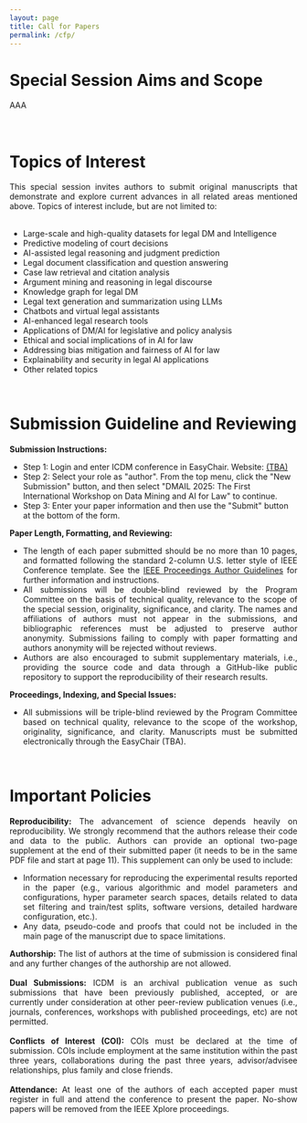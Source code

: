 ```yaml
---
layout: page
title: Call for Papers
permalink: /cfp/
---
```


# **Special Session Aims and Scope**

<div style="text-align: justify"> AAA </div> 

<br/>


<br/>

# **Topics of Interest**

<div style="text-align: justify"> This special session invites authors to submit original manuscripts that demonstrate and explore current advances in all related areas mentioned above. Topics of interest include, but are not limited to: </div>

<br/>

- Large-scale and high-quality datasets for legal DM and Intelligence
- Predictive modeling of court decisions
- AI-assisted legal reasoning and judgment prediction
- Legal document classification and question answering
- Case law retrieval and citation analysis
- Argument mining and reasoning in legal discourse
- Knowledge graph for legal DM
- Legal text generation and summarization using LLMs
- Chatbots and virtual legal assistants
- AI-enhanced legal research tools
- Applications of DM/AI for legislative and policy analysis
- Ethical and social implications of in AI for law
- Addressing bias mitigation and fairness of AI for law
- Explainability and security in legal AI applications
- Other related topics
<br/>

# **Submission Guideline and Reviewing**
**Submission Instructions:** 
- Step 1: Login and enter ICDM conference in EasyChair. Website: [(TBA)](https://easychair.org/conferences/?conf=dsaa2023)
- Step 2: Select your role as "author". From the top menu, click the "New Submission" button, and then select "DMAIL 2025: The First International Workshop on Data Mining and AI for Law" to continue.
- Step 3: Enter your paper information and then use the "Submit" button at the bottom of the form.

**Paper Length, Formatting, and Reviewing:**
- <div style="text-align: justify"> The length of each paper submitted should be no more than 10 pages, and formatted following the standard 2-column U.S. letter style of IEEE Conference template. See the <a href="https://www.ieee.org/conferences/publishing/templates.html">IEEE Proceedings Author Guidelines</a> for further information and instructions.</div>
- <div style="text-align: justify"> All submissions will be double-blind reviewed by the Program Committee on the basis of technical quality, relevance to the scope of the special session, originality, significance, and clarity. The names and affiliations of authors must not appear in the submissions, and bibliographic references must be adjusted to preserve author anonymity. Submissions failing to comply with paper formatting and authors anonymity will be rejected without reviews.</div>
- <div style="text-align: justify"> Authors are also encouraged to submit supplementary materials, i.e., providing the source code and data through a GitHub-like public repository to support the reproducibility of their research results.</div>
<!-- **Submission portal:** [https://cmt3.research.microsoft.com/DSAA2022](https://cmt3.research.microsoft.com/DSAA2022) -->

<!-- <div style="text-align: justify"> Special session papers strictly follow the same specifications, requirements, and policies as the main conference submissions in terms of paper formatting and length and important policies. Reviewing the submissions in each special session is coordinated by the special session organizers and is fully aligned to the main conference evaluation process. See [DSAA203 Important Policies](https://conferences.sigappfr.org/dsaa2023/cfp-for-special-sessions-track/) for more details. In particular: </div>

<br/> -->
**Proceedings, Indexing, and Special Issues:**
- <div style="text-align: justify"> All submissions will be triple-blind reviewed by the Program Committee based on technical quality, relevance to the scope of the workshop, originality, significance, and clarity. Manuscripts must be submitted electronically through the EasyChair (TBA).</div>

<!-- 
- Submissions must be original work and should not be under submission to other venues at the time of review.

- The length of each paper submitted to the special session should be no more than 10 pages, and the papers should be formatted following the standard 2-column U.S. letter style of IEEE Conference template. See the IEEE Proceedings Author Guidelines: [http://www.ieee.org/conferences_events/conferences/publishing/templates.html](http://www.ieee.org/conferences_events/conferences/publishing/templates.html), for further information and instructions.

- Authors are also encouraged to submit supplementary materials, i.e., providing the source code and data through a GitHub-like public repository to support the reproducibility of their research results.
    
- Papers will then be assigned to appropriate PCMs by the Special Session organizers for review.
    
- Special Session organizers will make recommendations of acceptance/rejection for papers in their sessions, which must be validated by General chairs, Research, and Application track chairs.

- To guarantee uniform quality control for all special sessions and to be consistent with the main conference, the final decisions of special session paper acceptance/rejection are made by the DSAA Program Chairs. -->

<br/>

# **Important Policies**

<div style="text-align: justify"> <B>Reproducibility:</B> The advancement of science depends heavily on reproducibility. We strongly recommend that the authors release their code and data to the public. Authors can provide an optional two-page supplement at the end of their submitted paper (it needs to be in the same PDF file and start at page 11). This supplement can only be used to include:</div>

- <div style="text-align: justify"> Information necessary for reproducing the experimental results reported in the paper (e.g., various algorithmic and model parameters and configurations, hyper parameter search spaces, details related to data set filtering and train/test splits, software versions, detailed hardware configuration, etc.).</div>
- <div style="text-align: justify"> Any data, pseudo-code and proofs that could not be included in the main page of the manuscript due to space limitations.</div>

<div style="text-align: justify"> <B>Authorship:</B> The list of authors at the time of submission is considered final and any further changes of the authorship are not allowed.</div>
</br>

<div style="text-align: justify"> <B>Dual Submissions:</B> ICDM is an archival publication venue as such submissions that have been previously published, accepted, or are currently under consideration at other peer-review publication venues (i.e., journals, conferences, workshops with published proceedings, etc) are not permitted.</div>
</br>

<div style="text-align: justify"> <B>Conflicts of Interest (COI):</B> COIs must be declared at the time of submission. COIs include employment at the same institution within the past three years, collaborations during the past three years, advisor/advisee relationships, plus family and close friends.</div>
</br>

<div style="text-align: justify"> <B>Attendance:</B> At least one of the authors of each accepted paper must register in full and attend the conference to present the paper. No-show papers will be removed from the IEEE Xplore proceedings.
</div>



